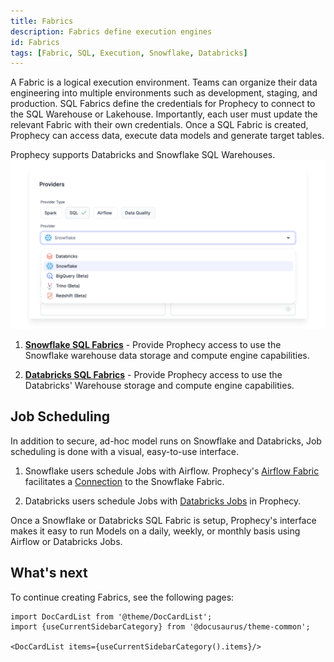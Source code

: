 ```yaml
---
title: Fabrics
description: Fabrics define execution engines
id: Fabrics
tags: [Fabric, SQL, Execution, Snowflake, Databricks]
---
```


A Fabric is a logical execution environment. Teams can organize their data engineering into multiple environments such as development, staging, and production. SQL Fabrics define the credentials for Prophecy to connect to the SQL Warehouse or Lakehouse. Importantly, each user must update the relevant Fabric with their own credentials. Once a SQL Fabric is created, Prophecy can access data, execute data models and generate target tables.

Prophecy supports Databricks and Snowflake SQL Warehouses.
![Providers](./img/Providers.png)

1. **[Snowflake SQL Fabrics](./snowflake.md)** - Provide Prophecy access to use the Snowflake warehouse data storage and compute engine capabilities.

2. **[Databricks SQL Fabrics](./databricks.md)** - Provide Prophecy access to use the Databricks' Warehouse storage and compute engine capabilities.

## Job Scheduling

In addition to secure, ad-hoc model runs on Snowflake and Databricks, Job scheduling is done with a visual, easy-to-use interface.

1. Snowflake users schedule Jobs with Airflow. Prophecy's [Airflow Fabric](/docs/Orchestration/airflow/setup/setup.md) facilitates a [Connection](/docs/Orchestration/airflow/setup/mwaa.md#setting-up-snowflake-connection) to the Snowflake Fabric.

2. Databricks users schedule Jobs with [Databricks Jobs](/docs/Orchestration/databricks-jobs.md) in Prophecy.

Once a Snowflake or Databricks SQL Fabric is setup, Prophecy's interface makes it easy to run Models on a daily, weekly, or monthly basis using Airflow or Databricks Jobs.

## What's next

To continue creating Fabrics, see the following pages:

```mdx-code-block
import DocCardList from '@theme/DocCardList';
import {useCurrentSidebarCategory} from '@docusaurus/theme-common';

<DocCardList items={useCurrentSidebarCategory().items}/>
```
